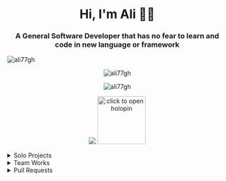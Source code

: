 <h1 align="center">Hi, I'm Ali 👋🤓</h1>
<h3 align="center">A General Software Developer that has no fear to learn and code in new language or framework</h3>

<p align="left"> <img src="https://komarev.com/ghpvc/?username=ali77gh&label=Profile%20views&color=0e75b6&style=flat" alt="ali77gh" /> </p>



<p align="center"><img  src="https://github-readme-stats.vercel.app/api/top-langs?username=ali77gh&hide=css,html,shaderlab,cmake&theme=tokyonight&langs_count=6&layout=donut" alt="ali77gh" /></p>

<p align="center"><img src="https://github-readme-stats.vercel.app/api?username=ali77gh&show_icons=true&theme=tokyonight&show=prs_merged,prs_merged_percentage&rank_icon=percentile&include_all_commits=true" alt="ali77gh" /></p>

<p align="center">
    <img src="https://github-profile-trophy.vercel.app/?username=ali77gh&column=5&theme=nord&margin-w=15&margin-h=15&title=MultiLanguage,Stars,Followers,Commits,PullRequest"/>
    <a href="https://www.holopin.io/hacktoberfest2024/userbadge/cm3714hag07660clc0xnxeypc"><img width=110  src="https://assets.holopin.io/hf2024levels/level4-sloth-code-tumbler-robe-witch-moon.webp" alt="click to open holopin" /> </a>
</p>


<details>
  <summary>Solo Projects</summary>

<br>

[![Readme Card](https://github-readme-stats.vercel.app/api/pin/?username=ali77gh&repo=bake-rs&theme=tokyonight)](https://github.com/ali77gh/bake-rs)
[![Readme Card](https://github-readme-stats.vercel.app/api/pin/?username=ali77gh&repo=chap&theme=tokyonight)](https://github.com/ali77gh/chap)
[![Readme Card](https://github-readme-stats.vercel.app/api/pin/?username=ali77gh&repo=projectanalyzer&theme=tokyonight)](https://github.com/ali77gh/projectanalyzer)
[![Readme Card](https://github-readme-stats.vercel.app/api/pin/?username=ali77gh&repo=telescope&theme=tokyonight)](https://github.com/ali77gh/telescope)
[![Readme Card](https://github-readme-stats.vercel.app/api/pin/?username=ali77gh&repo=hrypton-droid&theme=tokyonight)](https://github.com/ali77gh/hrypton-droid)
[![Readme Card](https://github-readme-stats.vercel.app/api/pin/?username=unitools-apps&repo=unitools-android&theme=tokyonight)](https://github.com/ali77gh/hrypton-droid)
[![Readme Card](https://github-readme-stats.vercel.app/api/pin/?username=ali77gh&repo=easydataandroid&theme=tokyonight)](https://github.com/ali77gh/easydataandroid)
[![Readme Card](https://github-readme-stats.vercel.app/api/pin/?username=hooshkar&repo=AndroidMultiCalendarTools&theme=tokyonight)](https://github.com/ali77gh/easydataandroid)

</details>

<details>
  <summary>Team Works</summary>

[![Readme Card](https://github-readme-stats.vercel.app/api/pin/?username=persian-tools&repo=rust-persian-tools&theme=tokyonight)](https://github.com/persian-tools/rust-persian-tools)
[![Readme Card](https://github-readme-stats.vercel.app/api/pin/?username=ali77gh&repo=PersianFontDotMatris&theme=tokyonight)](https://github.com/ali77gh/PersianFontDotMatris)
[![Readme Card](https://github-readme-stats.vercel.app/api/pin/?username=ali77gh&repo=GNM-desktop&theme=tokyonight)](https://github.com/ali77gh/GNM-desktop)
[![Readme Card](https://github-readme-stats.vercel.app/api/pin/?username=Pishik-Games&repo=DanglingSpaceman&theme=tokyonight)](https://github.com/Pishik-Games/DanglingSpaceman)
[![Readme Card](https://github-readme-stats.vercel.app/api/pin/?username=Pishik-Games&repo=RootsOfRage&theme=tokyonight)](https://github.com/Pishik-Games/RootsOfRage)
[![Readme Card](https://github-readme-stats.vercel.app/api/pin/?username=Pishik-Games&repo=PeaceClown&theme=tokyonight)](https://github.com/Pishik-Games/PeaceClown)
[![Readme Card](https://github-readme-stats.vercel.app/api/pin/?username=Pishik-Games&repo=GGJ2025&theme=tokyonight)](https://github.com/Pishik-Games/GGJ2025)
[![Readme Card](https://github-readme-stats.vercel.app/api/pin/?username=ali77gh&repo=language_performance_prime_algorithm&theme=tokyonight)](https://github.com/ali77gh/language_performance_prime_algorithm)

</details>

<details>
  <summary>Pull Requests</summary>

| Repo | Change | Language |
|------|--------|----------|
| [Dioxus](https://github.com/DioxusLabs/dioxus-template/pull/35) | Bug fix (router problem) | Rust |
| [TheAlgorithms/Rust](https://github.com/TheAlgorithms/Rust/pull/831) | RGB to CMYK | Rust |
| [sableangle/UnityHTTPServer](https://github.com/sableangle/UnityHTTPServer/pull/8) | Bug fix | C# |
| [alirezasariri78](https://github.com/alirezasariri78/rs-abbreviation-number/pull/1) | Feature + Improve API | Rust |
| [Dioxus](https://github.com/DioxusLabs/dioxus-template/pull/36/) | Bug fix (git miss-config) | Rust |
| [TheAlgorithms/Rust](https://github.com/TheAlgorithms/Rust/pull/830) | Length conversion | Rust |
| [alirezasariri78](https://github.com/alirezasariri78/DiskAnalyzer/pull/15/) | Bug fix | Rust |
| [FatulM/shamsi_date](https://github.com/FatulM/shamsi_date/pull/24/) | Improve API | Dart |
| [tokio](https://github.com/tokio-rs/tokio/pull/6530) | Adding fs::walk() to tokio (rejected but was fun) | Rust |
| [alirezasariri78](https://github.com/alirezasariri78/rs-abbreviation-number/pull/8/) | Style fix | Rust


</details>
